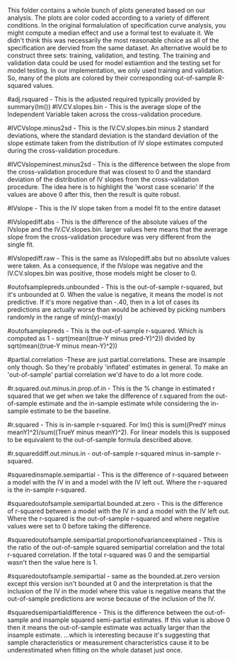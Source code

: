  This folder contains a whole bunch of plots generated based on our analysis.  The plots are color coded according to a variety of different conditions. In the original formalulation of specification curve analysis, you might compute a median effect and use a formal test to evaluate it. We didn't think this was necessarily the most reasonable choice as all of the specification are dervied from the same dataset.  An alternative would be to construct three sets: training, validation, and testing.  The training and validation data could be used for model estiamtion and the testing set for model testing.  In our implementation, we only used training and validation.  So, many of the plots are colored by their corresponding out-of-sample R-squared values. 

#adj.rsquared 
	- This is the adjusted required typically provided by summary(lm())
#IV.CV.slopes.bin 
	- This is the average slope of the Independent Variable taken across the cross-validation procedure.

#IVCVslope.minus2sd 
	- This is the IV.CV.slopes.bin minus 2 standard deviations, where the standard deviation is the standard deviation of the slope estimate taken from the distribution of IV slope estimates computed during the cross-validation procedure. 

#IVCVslopeminest.minus2sd
	- This is the difference between the slope from the cross-validation procedure that was closest to 0 and the standard deviation of the distribution of IV slopes from the cross-validation procedure.  The idea here is to highlight the 'worst case scenario' If the values are above 0 after this, then the result is quite robust. 

#IVslope
	- This is the IV slope taken from a model fit to the entire dataset

#IVslopediff.abs 
	- This is the difference of the absolute values of the IVslope and the IV.CV.slopes.bin.  larger values here means that the average slope from the cross-validation procedure was very different from the single fit.

#IVslopediff.raw
	- This is the same as IVslopediff.abs but no absolute values were taken.  As a consequence, if the IVslope was negative and the IV.CV.slopes.bin was positive, those models might be closer to 0. 

#outofsamplepreds.unbounded 
	- This is the out-of-sample r-squared, but it's unbounded at 0. When the value is negative, it means the model is not predictive.  If it's more negative than -.40, then in a lot of cases its predictions are actually worse than would be achieved by picking numbers randomly in the range of min(y)-max(y)

#outofsamplepreds 
	- This is the out-of-sample r-squared. Which is computed as 1 - sqrt(mean((true-Y minus pred-Y)^2)) divided by   sqrt(mean((true-Y minus mean-Y)^2))

#partial.correlation
	-These are just partial.correlations.  These are insample only though. So they're probably 'inflated' estimates in general.  To make an 'out-of-sample' partial correlation we'd have to do a lot more code. 

#r.squared.out.minus.in.prop.of.in 
	- This is the % change in estimated r squared that we get when we take the difference of r.squared from the out-of-sample estimate and the in-sample estimate while considering the in-sample estimate to be the baseline.  

#r.squared
	- This is in-sample r-squared.  For lm() this is sum((PredY minus meanY)^2)/sum((TrueY minus meanY)^2). For linear models this is supposed to be equivalent to the out-of-sample formula described above.

#r.squareddiff.out.minus.in
	- out-of-sample r-squared minus in-sample r-squared.

#squaredinsmaple.semipartial
	- This is the difference of r-squared between a model with the IV in and a model with the IV left out. Where the r-squared is the in-sample r-squared.

#squaredoutofsample.semipartial.bounded.at.zero
	- This is the difference of r-squared between a model with the IV in and a model with the IV left out. Where the r-squared is the out-of-sample r-squared and where negative values were set to 0 before taking the difference.  

#squaredoutofsample.semipartial.proportionofvarianceexplained
	- This is the ratio of the out-of-sample squared semipartial correlation and the total r-squared correlation.  If the total r-squared was 0 and the semipartial wasn't then the value here is 1.

#squaredoutofsample.semipartial
	- same as the bounded.at.zero version except this version isn't bounded at 0 and the interpretation is that the inclusion of the IV in the model where this value is negative means that the out-of-sample predictions are worse because of the inclusion of the IV. 

#squaredsemipartialdifference
	- This is the difference between the out-of-sample and insample squared semi-partial estimates. If this value is above 0 then it means the out-of-sample estimate was actually larger than the insample estimate.  ...which is interesting because it's suggesting that sample characteristics or measurement characteristics cause it to be underestimated when fitting on the whole dataset just once. 
